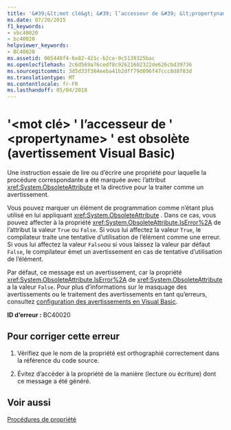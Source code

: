 ```yaml
---
title: '&#39;&lt;mot clé&gt; &#39; l’accesseur de &#39; &lt;propertyname&gt; &#39; est obsolète (avertissement Visual Basic)'
ms.date: 07/20/2015
f1_keywords:
- vbc40020
- bc40020
helpviewer_keywords:
- BC40020
ms.assetid: 005440f4-6e82-421c-b2ce-9c5139325bac
ms.openlocfilehash: 2c6d569a76cedf8c92621602322de626cbd39736
ms.sourcegitcommit: 3d5d33f384eeba41b2dff79d096f47ccc8d8f03d
ms.translationtype: MT
ms.contentlocale: fr-FR
ms.lasthandoff: 05/04/2018
---
```

# <a name="39ltkeywordgt39-accessor-of-39ltpropertynamegt39-is-obsolete-visual-basic-warning"></a>&#39;&lt;mot clé&gt; &#39; l’accesseur de &#39; &lt;propertyname&gt; &#39; est obsolète (avertissement Visual Basic)
Une instruction essaie de lire ou d’écrire une propriété pour laquelle la procédure correspondante a été marquée avec l’attribut <xref:System.ObsoleteAttribute> et la directive pour la traiter comme un avertissement.  
  
 Vous pouvez marquer un élément de programmation comme n’étant plus utilisé en lui appliquant <xref:System.ObsoleteAttribute> . Dans ce cas, vous pouvez affecter à la propriété <xref:System.ObsoleteAttribute.IsError%2A> de l’attribut la valeur `True` ou `False`. Si vous lui affectez la valeur `True`, le compilateur traite une tentative d’utilisation de l’élément comme une erreur. Si vous lui affectez la valeur `False`ou si vous laissez la valeur par défaut `False`, le compilateur émet un avertissement en cas de tentative d’utilisation de l’élément.  
  
 Par défaut, ce message est un avertissement, car la propriété <xref:System.ObsoleteAttribute.IsError%2A> de <xref:System.ObsoleteAttribute> a la valeur `False`. Pour plus d’informations sur le masquage des avertissements ou le traitement des avertissements en tant qu’erreurs, consultez [configuration des avertissements en Visual Basic](/visualstudio/ide/configuring-warnings-in-visual-basic).  
  
 **ID d’erreur :** BC40020  
  
## <a name="to-correct-this-error"></a>Pour corriger cette erreur  
  
1.  Vérifiez que le nom de la propriété est orthographié correctement dans la référence du code source.  
  
2.  Évitez d’accéder à la propriété de la manière (lecture ou écriture) dont ce message a été généré.  
  
## <a name="see-also"></a>Voir aussi  
   
   
 [Procédures de propriété](../../visual-basic/programming-guide/language-features/procedures/property-procedures.md)

